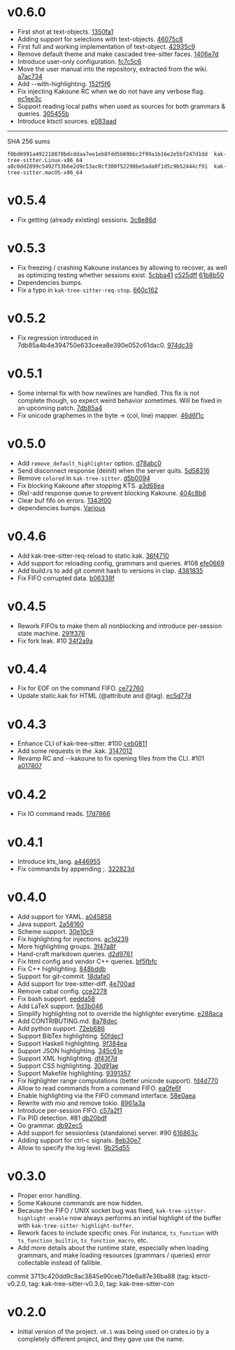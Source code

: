 # v0.6.0

- First shot at text-objects. [1350fa1](https://github.com/hadronized/kak-tree-sitter/commit/1350fa1)
- Adding support for selections with text-objects. [46075c8](https://github.com/hadronized/kak-tree-sitter/commit/46075c8)
- First full and working implementation of text-object. [42935c9](https://github.com/hadronized/kak-tree-sitter/commit/42935c9)
- Remove default theme and make cascaded tree-sitter faces. [1406e7d](https://github.com/hadronized/kak-tree-sitter/commit/1406e7d)
- Introduce user-only configuration. [fc7c5c6](https://github.com/hadronized/kak-tree-sitter/commit/fc7c5c6)
- Move the user manual into the repository, extracted from the wiki. [a7ac734](https://github.com/hadronized/kak-tree-sitter/commit/a7ac734)
- Add --with-highlighting. [152f5f6](https://github.com/hadronized/kak-tree-sitter/commit/152f5f6)
- Fix injecting Kakoune RC when we do not have any verbose flag. [ec1ee3c](https://github.com/hadronized/kak-tree-sitter/commit/ec1ee3c)
- Support reading local paths when used as sources for both grammars & queries. [305455b](https://github.com/hadronized/kak-tree-sitter/commit/305455b)
- Introduce ktsctl sources. [e083aad](https://github.com/hadronized/kak-tree-sitter/commit/e083aad)

---

SHA 256 sums

```
f0bd6991a492218870bdcddaa7ee1eb8fdd5b69bbc2f99a1b16e2e5bf247d1dd  kak-tree-sitter.Linux-x86_64
a8c0dd2899c5492f53b6e2d9c53ac0cf300f52298be5ada0f1d5c9b52444cf91  kak-tree-sitter.macOS-x86_64
```

# v0.5.4

- Fix getting (already existing) sessions. [3c8e86d](https://github.com/hadronized/kak-tree-sitter/commit/3c8e86d)

# v0.5.3

- Fix freezing / crashing Kakoune instances by allowing to recover, as well as
  optimizing testing whether sessions exist. [5cbba41](https://github.com/hadronized/kak-tree-sitter/commit/5cbba41) [c525dff](https://github.com/hadronized/kak-tree-sitter/commit/c525dff) [61b8b50](https://github.com/hadronized/kak-tree-sitter/commit/61b8b50)
- Dependencies bumps.
- Fix a typo in `kak-tree-sitter-req-stop`. [660c162](https://github.com/hadronized/kak-tree-sitter/commit/660c162)

# v0.5.2

- Fix regression introduced in 7db85a4b4e394750e633ceea8e390e052c61dac0. [974dc39](https://github.com/hadronized/kak-tree-sitter/commit/974dc39)

# v0.5.1

- Some internal fix with how newlines are handled. This fix is not complete though, so expect
  weird behavior sometimes. Will be fixed in an upcoming patch. [7db85a4](https://github.com/hadronized/kak-tree-sitter/commit/7db85a4)
- Fix unicode graphemes in the byte -> (col, line) mapper. [46d6f1c](https://github.com/hadronized/kak-tree-sitter/commit/46d6f1c)

# v0.5.0

- Add `remove_default_highlighter` option. [d78abc0](https://github.com/hadronized/kak-tree-sitter/commit/d78abc0)
- Send disconnect response (deinit) when the server quits. [5d58316](https://github.com/hadronized/kak-tree-sitter/commit/5d58316)
- Remove `colored` in `kak-tree-sitter`. [d5b0094](https://github.com/hadronized/kak-tree-sitter/commit/d5b0094)
- Fix blocking Kakoune after stopping KTS. [a3d68ea](https://github.com/hadronized/kak-tree-sitter/commit/a3d68ea)
- (Re)-add response queue to prevent blocking Kakoune. [404c8b8](https://github.com/hadronized/kak-tree-sitter/commit/404c8b8)
- Clear buf fifo on errors. [1343f00](https://github.com/hadronized/kak-tree-sitter/commit/1343f00)
- dependencies bumps. [Various](https://github.com/hadronized/kak-tree-sitter/commit/Various)

# v0.4.6

- Add kak-tree-sitter-req-reload to static.kak. [36f4710](https://github.com/hadronized/kak-tree-sitter/commit/36f4710)
- Add support for reloading config, grammars and queries. #108 [efe0669](https://github.com/hadronized/kak-tree-sitter/commit/efe0669)
- Add build.rs to add git commit hash to versions in clap. [4381835](https://github.com/hadronized/kak-tree-sitter/commit/4381835)
- Fix FIFO corrupted data. [b06338f](https://github.com/hadronized/kak-tree-sitter/commit/b06338f)

# v0.4.5

- Rework FIFOs to make them all nonblocking and introduce per-session state machine. [291f376](https://github.com/hadronized/kak-tree-sitter/commit/291f376)
- Fix fork leak. #10 [34f2a9a](https://github.com/hadronized/kak-tree-sitter/commit/34f2a9a)

# v0.4.4

- Fix for EOF on the command FIFO. [ce72760](https://github.com/hadronized/kak-tree-sitter/commit/ce72760)
- Update static.kak for HTML (@attribute and @tag). [ec5d77d](https://github.com/hadronized/kak-tree-sitter/commit/ec5d77d)

# v0.4.3

- Enhance CLI of kak-tree-sitter. #100 [ceb0811](https://github.com/hadronized/kak-tree-sitter/commit/ceb0811)
- Add some requests in the .kak. [3147012](https://github.com/hadronized/kak-tree-sitter/commit/3147012)
- Revamp RC and --kakoune to fix opening files from the CLI. #101 [a017807](https://github.com/hadronized/kak-tree-sitter/commit/a017807)

# v0.4.2

- Fix IO command reads. [17d7866](https://github.com/hadronized/kak-tree-sitter/commit/17d7866)

# v0.4.1

- Introduce kts_lang. [a446955](https://github.com/hadronized/kak-tree-sitter/commit/a446955)
- Fix commands by appending ;. [322823d](https://github.com/hadronized/kak-tree-sitter/commit/322823d)

# v0.4.0

- Add support for YAML. [a045858](https://github.com/hadronized/kak-tree-sitter/commit/a045858)
- Java support. [2a58160](https://github.com/hadronized/kak-tree-sitter/commit/2a58160)
- Scheme support. [30e10c9](https://github.com/hadronized/kak-tree-sitter/commit/30e10c9)
- Fix highlighting for injections. [ac1d239](https://github.com/hadronized/kak-tree-sitter/commit/ac1d239)
- More highlighting groups. [3f47a8f](https://github.com/hadronized/kak-tree-sitter/commit/3f47a8f)
- Hand-craft markdown queries. [d2d9761](https://github.com/hadronized/kak-tree-sitter/commit/d2d9761)
- Fix html config and vendor C++ queries. [bf5fbfc](https://github.com/hadronized/kak-tree-sitter/commit/bf5fbfc)
- Fix C++ highlighting. [848bddb](https://github.com/hadronized/kak-tree-sitter/commit/848bddb)
- Support for git-commit. [18dafa0](https://github.com/hadronized/kak-tree-sitter/commit/18dafa0)
- Add support for tree-sitter-diff. [4e700ad](https://github.com/hadronized/kak-tree-sitter/commit/4e700ad)
- Remove cabal config. [cce2278](https://github.com/hadronized/kak-tree-sitter/commit/cce2278)
- Fix bash support. [eedda58](https://github.com/hadronized/kak-tree-sitter/commit/eedda58)
- Add LaTeX support. [9d3b046](https://github.com/hadronized/kak-tree-sitter/commit/9d3b046)
- Simplify highlighting not to override the highlighter everytime. [e288aca](https://github.com/hadronized/kak-tree-sitter/commit/e288aca)
- Add CONTRIBUTING.md. [8a78dec](https://github.com/hadronized/kak-tree-sitter/commit/8a78dec)
- Add python support. [72eb686](https://github.com/hadronized/kak-tree-sitter/commit/72eb686)
- Support BibTex highlighting. [50fdec1](https://github.com/hadronized/kak-tree-sitter/commit/50fdec1)
- Support Haskell highlighting. [9f384ea](https://github.com/hadronized/kak-tree-sitter/commit/9f384ea)
- Support JSON highlighting. [345c61e](https://github.com/hadronized/kak-tree-sitter/commit/345c61e)
- Support XML highlighting. [df43f7d](https://github.com/hadronized/kak-tree-sitter/commit/df43f7d)
- Support CSS highlighting. [30d91ae](https://github.com/hadronized/kak-tree-sitter/commit/30d91ae)
- Support Makefile highlighting. [9391357](https://github.com/hadronized/kak-tree-sitter/commit/9391357)
- Fix highlighter range computations (better unicode support). [fd4d770](https://github.com/hadronized/kak-tree-sitter/commit/fd4d770)
- Allow to read commands from a command FIFO. [ea0fe6f](https://github.com/hadronized/kak-tree-sitter/commit/ea0fe6f)
- Enable highlighting via the FIFO command interface. [58e0aea](https://github.com/hadronized/kak-tree-sitter/commit/58e0aea)
- Rewrite with mio and remove tokio. [8961a3a](https://github.com/hadronized/kak-tree-sitter/commit/8961a3a)
- Introduce per-session FIFO. [c57a2f1](https://github.com/hadronized/kak-tree-sitter/commit/c57a2f1)
- Fix PID detection. #81 [db20bdf](https://github.com/hadronized/kak-tree-sitter/commit/db20bdf)
- Go grammar. [db92ec5](https://github.com/hadronized/kak-tree-sitter/commit/db92ec5)
- Add support for sessionless (standalone) server. #90 [616863c](https://github.com/hadronized/kak-tree-sitter/commit/616863c)
- Adding support for ctrl-c signals. [8eb30e7](https://github.com/hadronized/kak-tree-sitter/commit/8eb30e7)
- Allow to specify the log level. [9b25d55](https://github.com/hadronized/kak-tree-sitter/commit/9b25d55)

# v0.3.0

- Proper error handling.
- Some Kakoune commands are now hidden.
- Because the FIFO / UNIX socket bug was fixed, `kak-tree-sitter-highlight-enable` now always performs an initial
  highlight of the buffer with `kak-tree-sitter-highlight-buffer`.
- Rework faces to include specific ones. For instance, `ts_function` with `ts_function_builtin`, `ts_function_macro`,
  etc.
- Add more details about the runtime state, especially when loading grammars, and make loading resources
  (grammars / queries) error collectable instead of fallible.

commit 3713c420dd9c9ac3845e90ceb71de6a87e36ba88 (tag: ktsctl-v0.2.0, tag: kak-tree-sitter-v0.3.0, tag: kak-tree-sitter-con

# v0.2.0

- Initial version of the project. `v0.1` was being used on crates.io by a completely different project, and they gave
  use the name.
